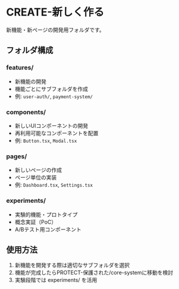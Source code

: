 # CREATE-新しく作る

新機能・新ページの開発用フォルダです。

## フォルダ構成

### features/
- 新機能の開発
- 機能ごとにサブフォルダを作成
- 例: `user-auth/`, `payment-system/`

### components/
- 新しいUIコンポーネントの開発
- 再利用可能なコンポーネントを配置
- 例: `Button.tsx`, `Modal.tsx`

### pages/
- 新しいページの作成
- ページ単位の実装
- 例: `Dashboard.tsx`, `Settings.tsx`

### experiments/
- 実験的機能・プロトタイプ
- 概念実証（PoC）
- A/Bテスト用コンポーネント

## 使用方法

1. 新機能を開発する際は適切なサブフォルダを選択
2. 機能が完成したらPROTECT-保護された/core-systemに移動を検討
3. 実験段階では experiments/ を活用